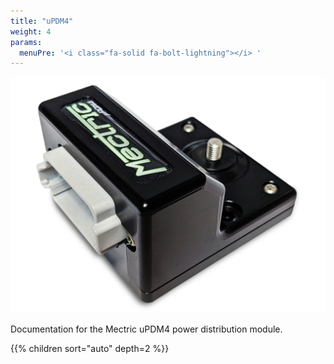 ```yaml
---
title: "uPDM4"
weight: 4
params:
  menuPre: '<i class="fa-solid fa-bolt-lightning"></i> '
---
```


![uPDM4](/assets/updm4/updm4_tsp.png)

Documentation for the Mectric uPDM4 power distribution module.

{{% children sort="auto" depth=2 %}}